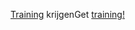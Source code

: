<span data-ttu-id="eab85-101">[Training](https://docs.microsoft.com/en-us/dynamics365/get-started/training/) krijgen</span><span class="sxs-lookup"><span data-stu-id="eab85-101">Get [training!](https://docs.microsoft.com/en-us/dynamics365/get-started/training/)</span></span>
